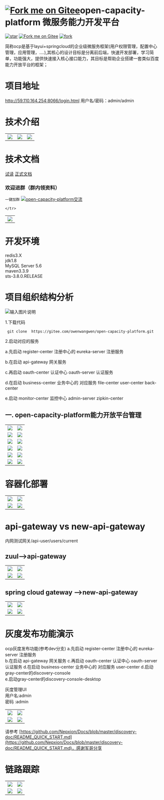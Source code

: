 # [![Fork me on Gitee](https://gitee.com/owenwangwen/open-capacity-platform/widgets/widget_5.svg)](https://gitee.com/owenwangwen/open-capacity-platform)open-capacity-platform 微服务能力开发平台 
[![star](https://gitee.com/owenwangwen/open-capacity-platform/badge/star.svg?theme=white)](https://gitee.com/owenwangwen/open-capacity-platform/stargazers)
[![Fork me on Gitee](https://gitee.com/owenwangwen/open-capacity-platform/widgets/widget_6.svg)](https://gitee.com/owenwangwen/open-capacity-platform)
[![fork](https://gitee.com/owenwangwen/open-capacity-platform/badge/fork.svg?theme=white)](https://gitee.com/owenwangwen/open-capacity-platform/members)

简称ocp是基于layui+springcloud的企业级微服务框架(用户权限管理，配置中心管理，应用管理，....),其核心的设计目标是分离前后端，快速开发部署，学习简单，功能强大，提供快速接入核心接口能力，其目标是帮助企业搭建一套类似百度能力开放平台的框架；



# **项目地址** #
http://59.110.164.254:8066/login.html 用户名/密码：admin/admin

# 技术介绍  #


<table>
	<tr>
        <td><img src="https://images.gitee.com/uploads/images/2019/0325/201938_48f25b7d_869801.png "01.png"/></td>
        <td><img src="https://images.gitee.com/uploads/images/2019/0325/201950_44da7587_869801.png "02.png"/></td>
		<td><img src="https://images.gitee.com/uploads/images/2019/0325/202000_dad634f9_869801.png "03.png"/></td>
    </tr>
</table>

# 技术文档 #
[试读](https://www.kancloud.cn/owenwangwen/open-capacity-platform/content)
[正式文档](https://www.kancloud.cn/owenwangwen/open-capacity-platform) 


### 欢迎进群（群内领资料）

`一键加群`
<a target="_blank" href="https://jq.qq.com/?_wv=1027&k=5JSjd5D"><img border="0" src="//pub.idqqimg.com/wpa/images/group.png" alt="open-capacity-platform交流" title="open-capacity-platform交流"></a>        

<table>
	<tr>
        <td><img src="https://images.gitee.com/uploads/images/2019/0330/111355_2a8db09a_869801.png "屏幕截图.png"/></td>
        
    </tr>
</table>

 
# 开发环境   #
redis3.X  
jdk1.8  
MySQL Server 5.6  
maven3.3.9  
sts-3.8.0.RELEASE  

 

# 项目组织结构分析   #
![输入图片说明](https://images.gitee.com/uploads/images/2019/0325/202632_d6e2e2ad_869801.png "屏幕截图.png")


1.下载代码

```
 git clone  https://gitee.com/owenwangwen/open-capacity-platform.git
```

2.启动对应的服务

a.先启动 register-center 注册中心的 eureka-server 注册服务

b.在启动 api-gateway 网关服务

c.再启动 oauth-center 认证中心 oauth-server 认证服务

d.在启动 business-center 业务中心的 对应服务 file-center user-center back-center

e.启动 monitor-center 监控中心 admin-server zipkin-center

## 一. open-capacity-platform能力开放平台管理    

<table>
	<tr>
        <td><img src="https://images.gitee.com/uploads/images/2019/0330/112405_4b826028_869801.png "屏幕截图.png"/></td>
        <td><img src="https://images.gitee.com/uploads/images/2019/0110/231916_74fcbc85_1441068.png"/></td>
    </tr>
	<tr>
        <td><img src="https://images.gitee.com/uploads/images/2019/0110/231924_0ab3f997_1441068.png"/></td>
        <td><img src="https://images.gitee.com/uploads/images/2019/0110/231924_0ab3f997_1441068.png"/></td>
    </tr>
    <tr>
        <td><img src="https://images.gitee.com/uploads/images/2019/0110/231923_4e42ff5d_1441068.png"/></td>
        <td><img src="https://images.gitee.com/uploads/images/2019/0329/212209_2ba53e32_869801.png "服务治理.png"/></td>
    </tr>
    <tr>
        <td><img src="https://images.gitee.com/uploads/images/2019/0126/125449_9b960f05_1147840.png"/></td>
        <td><img src="https://images.gitee.com/uploads/images/2019/0126/125449_baa02383_1147840.png"/></td>
    </tr>
    <tr>
        <td><img src="https://images.gitee.com/uploads/images/2019/0110/231932_6e2ce5f5_1441068.png"/></td>
        <td><img src="https://images.gitee.com/uploads/images/2019/0126/125449_7a3dec37_1147840.png"/></td>
    </tr>
    <tr>
        <td><img src="https://images.gitee.com/uploads/images/2019/0329/212515_6b74c76a_869801.png "屏幕截图.png"/></td>
        <td><img src="https://images.gitee.com/uploads/images/2019/0329/212356_27ecb030_869801.png "111.png"/></td>
    </tr>
     
</table>



 
# 容器化部署   


<table>
	<tr>
        <td><img src="https://images.gitee.com/uploads/images/2019/0126/125453_6682dba8_1147840.png"/></td>
        <td><img src="https://images.gitee.com/uploads/images/2019/0126/125453_3831567a_1147840.png"/></td>
    </tr>
	<tr>
        <td><img src="https://images.gitee.com/uploads/images/2019/0126/125454_b04fbc0d_1147840.png"/></td>
        <td><img src="https://images.gitee.com/uploads/images/2019/0126/125454_1f9ce4e8_1147840.png"/></td>
    </tr>
     
</table>
 

# api-gateway vs new-api-gateway #
内网测试网关/api-user/users/current
## zuul-->api-gateway ##

<table>
	<tr>
        <td><img src="https://images.gitee.com/uploads/images/2019/0327/095846_3bf37b11_869801.png "zuul01.png"/></td>
        <td><img src="https://images.gitee.com/uploads/images/2019/0327/095928_f0e7d48e_869801.png "zuul02.png"/></td>
    </tr>
	<tr>
        <td><img src="https://images.gitee.com/uploads/images/2019/0327/095938_bc868c69_869801.png "zuul03.png"/></td>
        <td><img src="https://images.gitee.com/uploads/images/2019/0327/095946_a0c5542c_869801.png "zuul04.png"/></td>
    </tr>
     
</table>
 
## spring cloud gateway -->new-api-gateway ##


<table>
	<tr>
        <td><img src="https://images.gitee.com/uploads/images/2019/0327/095957_d3cbdeb3_869801.png "gateway01.png"/></td>
        <td><img src="https://images.gitee.com/uploads/images/2019/0327/100005_d7861ff6_869801.png "gateway02.png"/></td>
    </tr>
	<tr>
        <td><img src="https://images.gitee.com/uploads/images/2019/0327/100014_8528653c_869801.png "gateway03.png"/></td>
        <td><img src="https://images.gitee.com/uploads/images/2019/0327/100021_7933cefd_869801.png "gateway04.png"/></td>
    </tr>
     
</table> 

#  灰度发布功能演示   
 
ocp灰度发布功能(参考dev分支) 
a.先启动 register-center 注册中心的 eureka-server 注册服务  
b.在启动 api-gateway 网关服务 
c.再启动 oauth-center 认证中心 oauth-server 认证服务 
d.在启动 business-center 业务中心的 对应服务 user-center 
d.启动gray-center的discovery-console  
e.启动gray-center的discovery-console-desktop    
 
灰度管理UI  
用户名:admin      
密码  :admin  


<table>
	<tr>
        <td><img src="https://images.gitee.com/uploads/images/2019/0126/125451_c3b6224d_1147840.png"/></td>
        <td><img src="https://images.gitee.com/uploads/images/2019/0126/125450_b42073c5_1147840.png"/></td>
    </tr>
	<tr>
        <td><img src="https://images.gitee.com/uploads/images/2019/0126/125450_66e3a8db_1147840.png"/></td>
        <td><img src="https://images.gitee.com/uploads/images/2019/0126/125451_28b1bc41_1147840.png"/></td>
    </tr>
     
</table>


请参考
[https://github.com/Nepxion/Docs/blob/master/discovery-doc/README_QUICK_START.md](https://github.com/Nepxion/Docs/blob/master/discovery-doc/README_QUICK_START.md)，感谢军哥分享  

#   链路跟踪 
<table>
	<tr>
        <td><img src="https://images.gitee.com/uploads/images/2019/0330/105610_52def254_869801.png "屏幕截图.png"/></td>
        <td><img src="https://images.gitee.com/uploads/images/2019/0330/105638_5c7ab9ac_869801.png "屏幕截图.png"/></td>
    </tr>
	<tr>
        <td><img src="https://images.gitee.com/uploads/images/2019/0330/105713_c9c94365_869801.png "屏幕截图.png"/></td>
        <td><img src="https://images.gitee.com/uploads/images/2019/0330/105736_ac478159_869801.png "屏幕截图.png"/></td>
    </tr>
     
</table>

